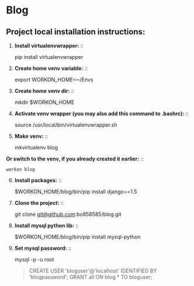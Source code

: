 Blog
====

Project local installation instructions:
----------------------------------------

1. **Install virtualenvwrapper:**
::

    pip install virtualenvwrapper

2. **Create home venv variable:**
::

    export WORKON_HOME=~/Envs

3. **Create home venv dir:**
::

    mkdir $WORKON_HOME

4. **Activate venv wrapper (you may also add this command to .bashrc):**
::

    source /usr/local/bin/virtualenvwrapper.sh

5. **Make venv:**
::

    mkvirtualenv blog

**Or switch to the venv, if you already created it earlier:**
::

    workon blog

6. **Install packages:**
::

    $WORKON_HOME/blog/bin/pip install django==1.5

7. **Clone the project:**
::

    git clone git@github.com:bo858585/blog.git

8. **Install mysql python lib:**
::

    $WORKON_HOME/blog/bin/pip install mysql-python

9. **Set mysql password:**
::

    mysql -p -u root
    > CREATE USER 'bloguser'@'localhost' IDENTIFIED BY 'blogpassword';
    > GRANT all ON blog.* TO bloguser;
